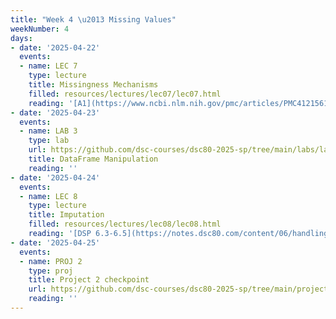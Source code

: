 ```yaml
---
title: "Week 4 \u2013 Missing Values"
weekNumber: 4
days:
- date: '2025-04-22'
  events:
  - name: LEC 7
    type: lecture
    title: Missingness Mechanisms
    filled: resources/lectures/lec07/lec07.html
    reading: '[A1](https://www.ncbi.nlm.nih.gov/pmc/articles/PMC4121561/), [A2](https://stefvanbuuren.name/fimd/sec-MCAR.html)'
- date: '2025-04-23'
  events:
  - name: LAB 3
    type: lab
    url: https://github.com/dsc-courses/dsc80-2025-sp/tree/main/labs/lab03
    title: DataFrame Manipulation
    reading: ''
- date: '2025-04-24'
  events:
  - name: LEC 8
    type: lecture
    title: Imputation
    filled: resources/lectures/lec08/lec08.html
    reading: '[DSP 6.3-6.5](https://notes.dsc80.com/content/06/handling-missing-data.html)'
- date: '2025-04-25'
  events:
  - name: PROJ 2
    type: proj
    title: Project 2 checkpoint
    url: https://github.com/dsc-courses/dsc80-2025-sp/tree/main/projects/project02
    reading: ''
---
```

